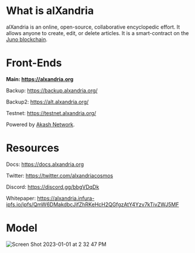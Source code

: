 # What is alXandria

alXandria is an online, open-source, collaborative encyclopedic effort. It allows anyone to create, edit, or delete articles. It is a smart-contract on the [Juno blockchain](https://www.junonetwork.io/).

# Front-Ends

**Main: https://alxandria.org**

Backup: https://backup.alxandria.org/

Backup2: https://alt.alxandria.org/

Testnet: https://testnet.alxandria.org/

Powered by [Akash Network](https://akash.network/).

# Resources

Docs: https://docs.alxandria.org

Twitter: https://twitter.com/alxandriacosmos

Discord: https://discord.gg/bbgVDqDk

Whitepaper: https://alxandria.infura-ipfs.io/ipfs/QmW6DMakdbcJifZhRKeHcH2QGfgzAtY4Yzv7kTivZWJ5MF

# Model
![Screen Shot 2023-01-01 at 2 32 47 PM](https://user-images.githubusercontent.com/106569305/210182644-1f19707b-7f4a-4293-92cf-4eb3d634a054.png)
